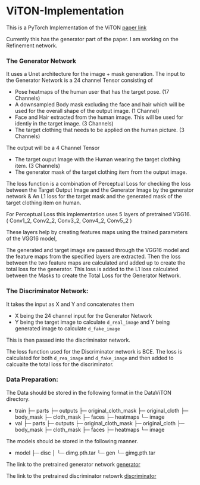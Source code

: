 # ViTON-Implementation

This is a PyTorch Implementation of the ViTON [paper link](https://arxiv.org/pdf/1711.08447.pdf)

Currently this has the generator part of the paper. I am working on the Refinement network.

### The Generator Network 

It uses a Unet architecture for the image + mask generation.
The input to the Generator Network is a 24 channel Tensor consisting of 
- Pose heatmaps of the human user that has the target pose. (17 Channels)
- A downsampled Body mask excluding the face and hair which will be used for the overall shape of the output image. (1 Channel) 
- Face and Hair extracted from the human image. This will be used for identiy in the target image. (3 Channels) 
- The target clothing that needs to be applied on the human picture. (3 Channels)

The output will be a 4 Channel Tensor
- The target ouput Image with the Human wearing the target clothing item. (3 Channels)
- The generator mask of the target clothing item from the output image.

The loss function is a combination of Perceptual Loss for checking the loss between the Target Output Image and the Generator Image by the generator network & An L1 loss for the target mask and the generated mask of the target clothing item on human.

For Perceptual Loss this implementation uses 5 layers of pretrained VGG16. 
( Conv1_2, Conv2_2, Conv3_2, Conv4_2, Conv5_2 )

These layers help by creating features maps using the trained parameters of the VGG16 model,

The generated and target image are passed through the VGG16 model and the feature maps from the specified layers are extracted. Then the loss between the two feature maps are calculated and added up to create the total loss for the generator.
This loss is added to the L1 loss calculated between the Masks to create the Total Loss for the Generator Network.

### The Discriminator Network:

It takes the input as X and Y and concatenates them
- X being the 24 channel input for the Generator Network
- Y being the target image to calculate `d_real_image` and Y being generated image to calculate `d_fake_image`

This is then passed into the discriminator network.

The loss function used for the Discriminator network is BCE. The loss is calculated for both `d_rea_image` and `d_fake_image` and then added to calcualte the total loss for the discriminator.

### Data Preparation:

The Data should be stored in the following format in the DataViTON directory.
- train
  ├─ parts
  ├─ outputs
  ├─ original_cloth_mask
  ├─ original_cloth
  ├─ body_mask
  ├─ cloth_mask
  ├─ faces
  ├─ heatmaps
  └─ image
- val
  ├─ parts
  ├─ outputs
  ├─ original_cloth_mask
  ├─ original_cloth
  ├─ body_mask
  ├─ cloth_mask
  ├─ faces
  ├─ heatmaps
  └─ image
  
The models should be stored in the following manner.
- model
  ├─ disc
  │   └─ dimg.pth.tar
  └─ gen
      └─ gimg.pth.tar

The link to the pretrained generator network [generator](https://drive.google.com/file/d/16UVHNGDgiurtHEexp68wCb_dB5N9BFcU/view?usp=sharing)

The link to the pretrained discriminator netowrk [discriminator](https://drive.google.com/file/d/167dBKAbzeVJ5rM1ABOzJy1tHhIHcJ6oB/view?usp=sharing)
